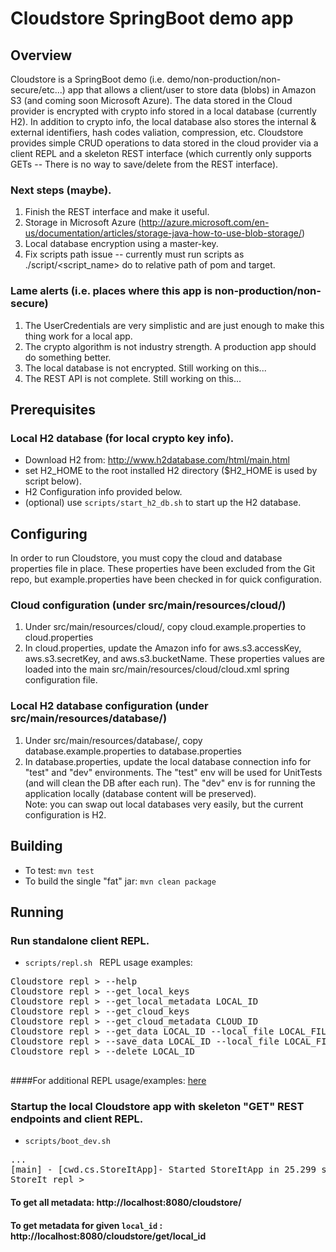 # Cloudstore SpringBoot demo app

## Overview
Cloudstore is a SpringBoot demo (i.e. demo/non-production/non-secure/etc...) app that allows a client/user to store data (blobs) in Amazon S3 (and coming soon Microsoft Azure).  The data stored in the Cloud provider is encrypted with crypto info stored in a local database (currently H2).  In addition to crypto info, the local database also stores the internal & external identifiers, hash codes valiation, compression, etc. Cloudstore provides simple CRUD operations to data stored in the cloud provider via a client REPL and a skeleton REST interface (which currently only supports GETs -- There is no way to save/delete from the REST interface).

### Next steps (maybe).
1. Finish the REST interface and make it useful.
2. Storage in Microsoft Azure (http://azure.microsoft.com/en-us/documentation/articles/storage-java-how-to-use-blob-storage/)
3. Local database encryption using a master-key.
4. Fix scripts path issue -- currently must run scripts as ./script/<script_name> do to relative path of pom and target.

### Lame alerts (i.e. places where this app is non-production/non-secure)
1. The UserCredentials are very simplistic and are just enough to make this thing work for a local app.
2. The crypto algorithm is not industry strength.  A production app should do something better.
3. The local database is not encrypted.  Still working on this...
4. The REST API is not complete. Still working on this...

## Prerequisites
### Local H2 database (for local crypto key info).
* Download H2 from: http://www.h2database.com/html/main.html
* set H2_HOME to the root installed H2 directory ($H2_HOME is used by script below).
* H2 Configuration info provided below. 
* (optional) use `scripts/start_h2_db.sh` to start up the H2 database.

## Configuring 
In order to run Cloudstore, you must copy the cloud and database properties file in place.  These properties have been excluded from the Git repo, but example.properties have been checked in for quick configuration.
### Cloud configuration (under src/main/resources/cloud/)
1. Under src/main/resources/cloud/, copy cloud.example.properties to cloud.properties
2. In cloud.properties, update the Amazon info for aws.s3.accessKey, aws.s3.secretKey, and aws.s3.bucketName.  These properties values are loaded into the main src/main/resources/cloud/cloud.xml spring configuration file.

### Local H2 database configuration (under src/main/resources/database/)
1. Under src/main/resources/database/, copy database.example.properties to database.properties
2. In database.properties, update the local database connection info for "test" and "dev" environments.  The "test" env will be used for UnitTests (and will clean the DB after each run).  The "dev" env is for running the application locally (database content will be preserved).  
Note: you can swap out local databases very easily, but the current configuration is H2.

## Building
* To test: `mvn test`
* To build the single "fat" jar: `mvn clean package`

## Running

### Run standalone client REPL.
* `scripts/repl.sh `
REPL usage examples:
<pre>
Cloudstore repl > --help 
Cloudstore repl > --get_local_keys 
Cloudstore repl > --get_local_metadata LOCAL_ID
Cloudstore repl > --get_cloud_keys 
Cloudstore repl > --get_cloud_metadata CLOUD_ID
Cloudstore repl > --get_data LOCAL_ID --local_file LOCAL_FILE
Cloudstore repl > --save_data LOCAL_ID --local_file LOCAL_FILE
Cloudstore repl > --delete LOCAL_ID
 </pre>
 
####For additional REPL usage/examples: [here](docs/repl_usage.md) 

### Startup the local Cloudstore app with skeleton "GET" REST endpoints and client REPL.
* `scripts/boot_dev.sh `
<pre>
...
[main] - [cwd.cs.StoreItApp]- Started StoreItApp in 25.299 seconds (JVM running for 25.552)
StoreIt repl >
</pre>
#### To get all metadata: http://localhost:8080/cloudstore/
#### To get metadata for given `local_id` : http://localhost:8080/cloudstore/get/local_id


